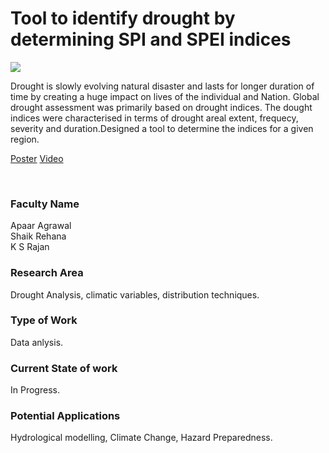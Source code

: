 # Tool to identify drought by determining SPI and SPEI indices

![](https://i.imgur.com/oJ4nJ0W.png)

Drought is slowly evolving natural disaster and lasts for longer duration of time by creating a huge impact on lives of the individual and Nation. Global drought assessment was primarily based on drought indices. The dought indices were characterised in terms of drought areal extent, frequecy, severity and duration.Designed a tool to determine the indices for a given region.

[Poster](18.%20Tool%20to%20identify%20drought%20by%20determining%20SPI%20and%20SPEI%20indices.pdf)
[Video](https://rndshowcase.iiit.ac.in/tto/TTO_website_data/Videos/265.mp4)

<br>


### Faculty Name

Apaar Agrawal<br>
Shaik Rehana<br>
K S Rajan


### Research Area

Drought Analysis, climatic variables, distribution techniques.


### Type of Work

Data anlysis.


### Current State of work

In Progress.


### Potential Applications

Hydrological modelling, Climate Change, Hazard Preparedness.
